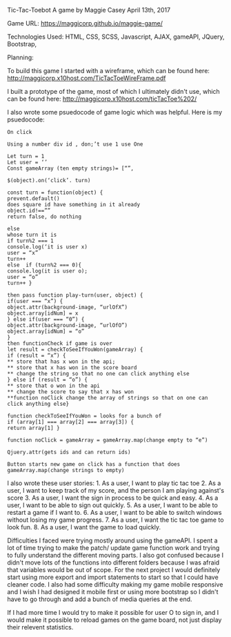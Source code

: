 Tic-Tac-Toebot
A game by Maggie Casey
April 13th, 2017

Game URL:
https://maggicorp.github.io/maggie-game/

Technologies Used:
HTML, CSS, SCSS, Javascript, AJAX, gameAPI, JQuery, Bootstrap,

Planning:

To build this game I started with a wireframe, which can be found here: http://maggicorp.x10host.com/TicTacToeWireFrame.pdf

I built a prototype of the game, most of which I ultimately didn't use, which can be found here: http://maggicorp.x10host.com/ticTacToe%202/

I also wrote some psuedocode of game logic which was helpful.  Here is my psuedocode:

    On click

    Using a number div id , don;’t use 1 use One

    Let turn = 1
    Let user = ‘’
    Const gameArray (ten empty strings)= [“”,

    $(object).on(‘click’. turn)

    const turn = function(object) {
    prevent.default()
    does square id have something in it already
    object.id!==””
    return false, do nothing

    else
    whose turn it is
    if turn%2 === 1
    console.log(‘it is user x)
    user = “x”
    turn++
    else  if (turn%2 === 0){
    console.log(it is user o);
    user = “o”
    turn++ }

    then pass function play-turn(user, object) {
    if(user === “x”) {
    object.attr(background-image, “urlOfX”)
    object.array[idNum] = x
    } else if(user === “0”) {
    object.attr(background-image, “urlOfO”)
    object.array[idNum] = “o”
    }
    then functionCheck if game is over
    let result = checkToSeeIfYouWon(gameArray) {
    if (result = “x”) {
    ** store that has x won in the api;
    ** store that x has won in the score board
    ** change the string so that no one can click anything else
    } else if (result = “o”) {
    ** store that o won in the api
    ** change the score to say that x has won
    **function noClick change the array of strings so that on one can click anything else}

    function checkToSeeIfYouWon = looks for a bunch of
    if (array[1] === array[2] === array[3]) {
    return array[1] }

    function noClick = gameArray = gameArray.map(change empty to “e”)

    Qjuery.attr(gets ids and can return ids)

    Button starts new game on click has a function that does gameArray.map(change strings to empty)

I also wrote these user stories:
    1. As a user, I want to play tic tac toe
    2. As a user, I want to keep track of my score, and the person I am playing against's score
    3. As a user, I want the sign in process to be quick and easy.
    4. As a user, I want to be able to sign out quickly.
    5. As a user, I want to be able to restart a game if I want to.
    6. As a user, I want to be able to switch windows without losing my game progress.
    7. As a user, I want the tic tac toe game to look fun.
    8. As a user, I want the game to load quickly.



Difficulties I faced were trying mostly around using the gameAPI.  I spent a lot of time trying to make the patch/ update game function work and trying to fully understand the different moving parts.  I also got confused because I didn't move lots of the functions into different folders because I was afraid that variables would be out of scope. For the next project I would definitely start using more export and import statements to start so that I could have cleaner code.  I also had some difficulty making my game mobile responsive and I wish I had designed it mobile first or using more bootstrap so I didn't have to go through and add a bunch of media queries at the end.

If I had more time I would try to make it possible for user O to sign in, and I would make it possible to reload games on the game board, not just display their relevent statistics.
